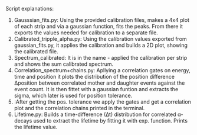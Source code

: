 Script explanations:
1) Gausssian_fits.py: Using the provided calibration files, makes a 4x4 plot of each strip and via a gaussian function, fits the peaks. From there it exports the values needed for calibration to a separate file.
2) Calibrated_tripple_alpha.py: Using the calibration values exported from gaussian_fits.py, it applies the calibration and builds a 2D plot, showing the calibrated file.
3) Spectrum_calibrated: It is in the name - applied the calibration per strip and shows the sum calibrated spectrum. 
4) Correlation_spectrum+chains.py: Apllying a correlation gates on energy, time and position it plots the distribution of the position difference ∆position between correlated mother and daughter events against the event count. It is then fittet with a gaussian funtion and extracts the sigma, which later is used for position tolerance.
5) :After getting the pos. tolerance we apply the gates and get a correlation plot and the correlation chains printed in the terminal.
6) Lifetime.py: Builds a time-difference (∆t) distribution for correlated α-decays used to extract the lifetime by fitting it with exp. function. Prints the lifetime value.
   

